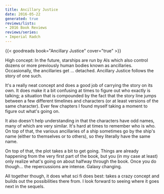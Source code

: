 ```yaml
---
title: Ancillary Justice
date: 2016-05-22
generated: true
reviews/lists:
- 2016 Book Reviews
reviews/series:
- Imperial Radch
---
```

{{< goodreads book="Ancillary Justice" cover="true" >}}

High concept: In the future, starships are run by AIs which also control dozens or more previously human bodies known as ancillaries. Occasionally, the ancillaries get ... detached. Ancillary Justice follows the story of one such.  

It's a really neat concept and does a good job of carrying the story on its own. It does make it a bit confusing at times to figure out who exactly is talking; a situation that is compounded by the fact that the story line jumps between a few different timelines and characters (or at least versions of the same character). Ever few chapters I found myself taking a moment to figure out what's going on.  

<!--more-->

It also doesn't help understanding in that the characters have odd names, many of which are very similar. It's hard at times to remember who is who. On top of that, the various ancillaries of a ship sometimes go by the ship's name (either to themselves or to others), so they literally have the same name.  

On top of that, the plot takes a bit to get going. Things are already happening from the very first part of the book, but you (in my case at least) only realize what's going on about halfway through the book. Once you do though... the repercussions are intense. Galaxy changing.  

All together though, it does what sci fi does best: takes a crazy concept and builds out the possibilities there from. I look forward to seeing where it goes next in the sequels.


